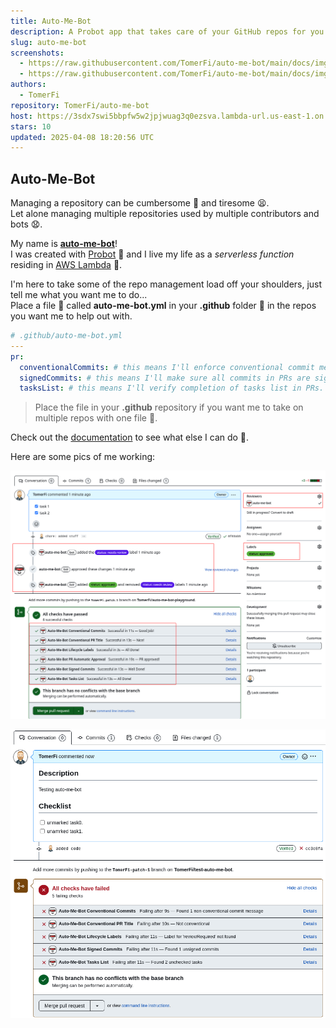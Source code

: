 ```yaml
---
title: Auto-Me-Bot
description: A Probot app that takes care of your GitHub repos for you
slug: auto-me-bot
screenshots:
  - https://raw.githubusercontent.com/TomerFi/auto-me-bot/main/docs/img/all-handlers-success.png
  - https://raw.githubusercontent.com/TomerFi/auto-me-bot/main/docs/img/all-handlers-fail.png
authors:
  - TomerFi
repository: TomerFi/auto-me-bot
host: https://3sdx7swi5bbpfw5w2jpjwuag3q0ezsva.lambda-url.us-east-1.on.aws/
stars: 10
updated: 2025-04-08 18:20:56 UTC
---
```


## Auto-Me-Bot

Managing a repository can be cumbersome :construction_worker: and tiresome :tired_face:.</br>
Let alone managing multiple repositories used by multiple contributors and bots :anguished:.

My name is [**auto-me-bot**][auto-me-bot-app]!</br>
I was created with [Probot][probot-pages] :robot: and I live my life as a _serverless function_ residing in [AWS Lambda][aws-lambda] :floppy_disk:.

I'm here to take some of the repo management load off your shoulders, just tell me what you want me to do...</br>
Place a file :memo: called **auto-me-bot.yml** in your **.github** folder :file_folder: in the repos you want me to help out with.

```yaml
# .github/auto-me-bot.yml
---
pr:
  conventionalCommits: # this means I'll enforce conventional commit messages in PRs.
  signedCommits: # this means I'll make sure all commits in PRs are signed with the 'Signed-off-by' trailer.
  tasksList: # this means I'll verify completion of tasks list in PRs.
```

> Place the file in your **.github** repository if you want me to take on multiple repos with one file :muscle:.

Check out the [documentation][auto-me-bot-docs] to see what else I can do :call_me_hand:.

Here are some pics of me working:

[![all-handlers-success]][auto-me-bot-docs]

[![all-handlers-fail]][auto-me-bot-docs]

<!-- REAL LINKS -->
[auto-me-bot-app]: https://github.com/apps/auto-me-bot
[auto-me-bot-docs]: https://auto-me-bot.tomfi.info/
[aws-lambda]: https://aws.amazon.com/lambda/
[probot-pages]: https://probot.github.io/
<!-- IMAGE LINKS -->
[all-handlers-fail]: https://raw.githubusercontent.com/TomerFi/auto-me-bot/main/docs/img/all-handlers-fail.png
[all-handlers-success]: https://raw.githubusercontent.com/TomerFi/auto-me-bot/main/docs/img/all-handlers-success.png
